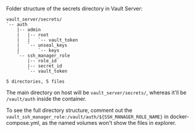 
Folder structure of the secrets directory in Vault Server:

```
vault_server/secrets/
`-- auth
    |-- admin
    |   |-- root
    |   |   `-- vault_token
    |   `-- unseal_keys
    |       `-- keys
    `-- ssh_manager_role
        |-- role_id
        |-- secret_id
        `-- vault_token

5 directories, 5 files
```

The main directory on host will be `vault_server/secrets/`, whereas it'll be `/vault/auth` inside the container.

To see the full directory structure, comment out the `vault_ssh_manager_role:/vault/auth/${SSH_MANAGER_ROLE_NAME}` in
docker-compose.yml, as the named volumes won't show the files in explorer.